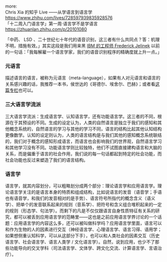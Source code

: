 more:  
Chris Xia 的知乎 Live ——从学语言到语言学
https://www.zhihu.com/lives/728597939835928576  
「十二周入门语言学」第一周·语言学不是学语言
https://zhuanlan.zhihu.com/p/20101080



「中药、 LSD 、二十世纪七十年代的语音识别，这三者有什么共同点？答：机理不明，措施有效。」其实这段是我们用来黑 [IBM 的工程师 Frederick Jelinek](http://link.zhihu.com/?target=https%3A//en.wikipedia.org/wiki/Frederick_Jelinek) 以前的一句话：「我每解雇一个语言学家，我们的语音识别程序的精确度就上升一点。」

### 元语言

描述语言的语言，被称为元语言（meta-language），如果有人对元语言和语言的关系感兴趣的话，我推荐一本书，侯世达的《哥德尔、埃舍尔、巴赫》；或者看[这篇专栏](https://zhuanlan.zhihu.com/p/20124694)也可以。

### 三大语言学流派

三大语言学流派：生成语言学、认知语言学，还有功能语言学。这三者的不同，根源在于其预设的不同。生成的设定认为，人类的自然语言是独立于我们的感知和其他概念系统的，自然语言的学习与其他的学习不同，语言的结构比起其他认知结构更像数学。认知的设定则认为，人类的语言结构是与我们其他的感知概念系统联结的，我们对于概念的感知形成语言，而语言也会影响我们的世界观，自然语言学习和其他学习没有不同。功能语言学则比较独特，他们不试图直接建构语言和大脑的关系，而是偏重于语言的社会作用，我们说的每一句话都起到特定的社会功能，而社会功能也反过来塑造了我们的语言结构。

### 语言学

语言学，就其内容划分，可以粗略划分成两个部分：理论语言学和应用语言学。理论语言学关注的是语言本身的特质和组成结构，比如说语言的发音（语音学；手语也有语音学，和我们的发音相对的是手势）、语言符号所指代的概念含义（语义学）、把单个的发音联系起来的规则（音系学）、把符号和含义组合堆积起来的一定的规则（形态学、句法学）。而剩下的凡是不仅仅跟语言自身性质特征有关系的研究，都可以被丢到应用语言学的范畴里——这也是之前应用语言学界讨论的一个话题：应用语言学的内容这么多，还可以被叫做科学吗？应用语言学里面，语言可以和作为生物的人的因素进行交互（神经语言学、心理语言学、语言习得、语用学；如果想侧重认知科学，可以从这部分下手），也可以和人类社会的因素交互（历史语言学、社会语言学、语言人类学 / 文化语言学）。自然，说到应用，也少不了那些功能导向的交叉学科（司法语言学、文体学、跨文化交流、计算语言学、言语治疗）。




